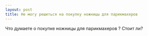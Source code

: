```yaml
---
layout: post 
title: Не могу решиться на покупку ножницы для парикмахеров 
--- 
```

Что думаете о покупке ножницы для парикмахеров ? Стоит ли?